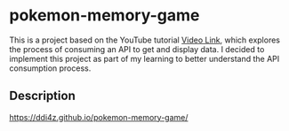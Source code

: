 # pokemon-memory-game

This is a project based on the YouTube tutorial [Video Link](https://www.youtube.com/watch?v=Z2O3QxpcdSk), which explores the process of consuming an API to get and display data. I decided to implement this project as part of my learning to better understand the API consumption process.

## Description
https://ddi4z.github.io/pokemon-memory-game/
